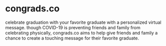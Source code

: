 # congrads.co

celebrate graduation with your favorite graduate with a personalized virtual message. though COVID-19 is preventing friends and family from celebrating physically, congrads.co aims to help give friends and family a chance to create a touching message for their favorite graduate.